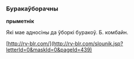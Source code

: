 ### Буракаўборачны
**прыметнік**

Які мае адносіны да ўборкі буракоў. Б. комбайн.

<a rel="author">[http://rv-blr.com/](http://rv-blr.com/slounik.jsp?letterId=0&maskId=0&pageId=439)</a>
